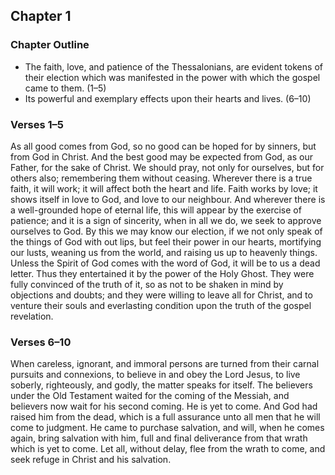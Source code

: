 ## Chapter 1

### Chapter Outline

- The faith, love, and patience of the Thessalonians, are evident tokens of their election which was manifested in the power with which the gospel came to them. (1–5)
- Its powerful and exemplary effects upon their hearts and lives. (6–10)

### Verses 1–5

As all good comes from God, so no good can be hoped for by sinners, but from God in Christ. And the best good may be expected from God, as our Father, for the sake of Christ. We should pray, not only for ourselves, but for others also; remembering them without ceasing. Wherever there is a true faith, it will work; it will affect both the heart and life. Faith works by love; it shows itself in love to God, and love to our neighbour. And wherever there is a well-grounded hope of eternal life, this will appear by the exercise of patience; and it is a sign of sincerity, when in all we do, we seek to approve ourselves to God. By this we may know our election, if we not only speak of the things of God with out lips, but feel their power in our hearts, mortifying our lusts, weaning us from the world, and raising us up to heavenly things. Unless the Spirit of God comes with the word of God, it will be to us a dead letter. Thus they entertained it by the power of the Holy Ghost. They were fully convinced of the truth of it, so as not to be shaken in mind by objections and doubts; and they were willing to leave all for Christ, and to venture their souls and everlasting condition upon the truth of the gospel revelation.

### Verses 6–10

When careless, ignorant, and immoral persons are turned from their carnal pursuits and connexions, to believe in and obey the Lord Jesus, to live soberly, righteously, and godly, the matter speaks for itself. The believers under the Old Testament waited for the coming of the Messiah, and believers now wait for his second coming. He is yet to come. And God had raised him from the dead, which is a full assurance unto all men that he will come to judgment. He came to purchase salvation, and will, when he comes again, bring salvation with him, full and final deliverance from that wrath which is yet to come. Let all, without delay, flee from the wrath to come, and seek refuge in Christ and his salvation.

